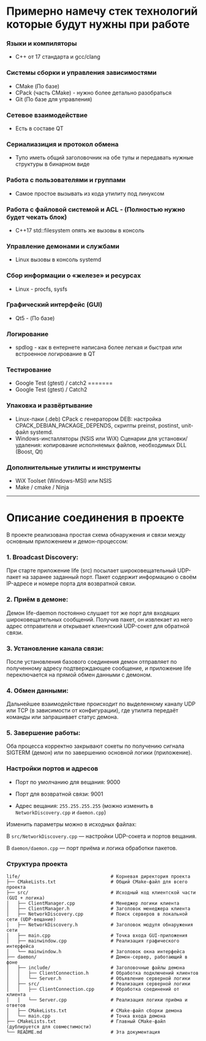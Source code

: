 # Примерно намечу стек технологий которые будут нужны при работе

### Языки и компиляторы
* С++ от 17 стандарта и gcc/clang 
### Системы сборки и управления зависимостями
* CMake (По базе)
* CPack (часть CMake) - нужно более детально разобраться
* Git (По базе для управления)

### Сетевое взаимодействие
* Есть в составе QT

### Сериалиазиция и протокол обмена
* Тупо иметь общий заголовочник на обе тулы и передавать нужные структуры в бинарном виде

### Работа с пользователями и группами
* Самое простое вызывать из кода утилиту под линуксом
### Работа с файловой системой и ACL - (Полностью нужно будет чекать блок)
* C++17 std::filesystem опять же вызовы в консоль
### Управление демонами и службами
* Linux вызовы в консоль systemd

### Сбор информации о «железе» и ресурсах
* Linux - procfs, sysfs

### Графический интерфейс (GUI)
* Qt5 - (По базе)

### Логирование
* spdlog - как в ентернете написана более легкая и быстрая или встроенное логирование в QT

### Тестирование
* Google Test (gtest) / catch2
=======
* Google Test (gtest) / Catch2

### Упаковка и развёртывание
* Linux-паки (.deb) CPack с генератором DEB: настройка CPACK_DEBIAN_PACKAGE_DEPENDS, скрипты preinst, postinst, unit-файл systemd.
* Windows-инсталляторы (NSIS или WiX) Сценарии для установки/удаления: копирование исполняемых файлов, необходимых DLL (Boost, Qt)

### Дополнительные утилиты и инструменты
* WiX Toolset (Windows-MSI) или NSIS
* Make / cmake / Ninja

-----------------------------------------------------------------------------------------

# Описание соединения в проекте

В проекте реализована простая схема обнаружения и связи между основным приложением и демон-процессом:

### 1. Broadcast Discovery: 

При старте приложение life (src) посылает широковещательный UDP-пакет на заранее заданный порт. Пакет содержит информацию о своём IP-адресе и номере порта для возвратной связи.

### 2. Приём в демоне: 

Демон life-daemon постоянно слушает тот же порт для входящих широковещательных сообщений. Получив пакет, он извлекает из него адрес отправителя и открывает клиентский UDP-сокет для обратной связи.

### 3. Установление канала связи: 

После установления базового соединения демон отправляет по полученному адресу подтверждающее сообщение, и приложение life переключается на прямой обмен данными с демоном.

### 4. Обмен данными: 

Дальнейшее взаимодействие происходит по выделенному каналу UDP или TCP (в зависимости от конфигурации), где утилита передаёт команды или запрашивает статус демона.

### 5. Завершение работы: 

Оба процесса корректно закрывают сокеты по получению сигнала SIGTERM (демон) или по завершению основной логики (приложение).

### Настройки портов и адресов

* Порт по умолчанию для вещания: 9000

* Порт для возвратной связи: 9001

* Адрес вещания: `255.255.255.255` (можно изменить в `NetworkDiscovery.cpp` и `daemon.cpp`)

Изменить параметры можно в исходных файлах:

В `src/NetworkDiscovery.cpp` — настройки UDP-сокета и портов вещания.

В `daemon/daemon.cpp` — порт приёма и логика обработки пакетов.

### Структура проекта
```
life/                                 # Корневая директория проекта
├── CMakeLists.txt                    # Общий CMake-файл для всего проекта
├── src/                              # Исходный код клиентской части (GUI + логика)
│   ├── ClientManager.cpp             # Менеджер логики клиента
│   ├── ClientManager.h               # Заголовок менеджера клиента
│   ├── NetworkDiscovery.cpp          # Поиск серверов в локальной сети (UDP-вещание)
│   ├── NetworkDiscovery.h            # Заголовок модуля обнаружения сети
│   ├── main.cpp                      # Точка входа GUI-приложения
│   ├── mainwindow.cpp                # Реализация графического интерфейса
│   └── mainwindow.h                  # Заголовок окна интерфейса
├── daemon/                           # Демон-сервер, работающий в фоне
│   ├── include/                      # Заголовочные файлы демона
│   │   ├── ClientConnection.h        # Обработка подключений клиентов
│   │   └── Server.h                  # Объявление серверной логики
│   ├── src/                          # Реализация серверной логики
│   │   ├── ClientConnection.cpp      # Обработка соединений от клиента
│   │   └── Server.cpp                # Реализация логики приёма и ответов
│   ├── CMakeLists.txt                # CMake-файл сборки демона
│   └── main.cpp                      # Точка входа демона
├── CMakeLists.txt                    # Главный CMake-файл (дублируется для совместимости)
└── README.md                         # Эта документация
```
